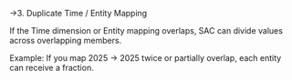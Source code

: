 ->3. Duplicate Time / Entity Mapping

If the Time dimension or Entity mapping overlaps, SAC can divide values across overlapping members.

Example: If you map 2025 → 2025 twice or partially overlap, each entity can receive a fraction.
